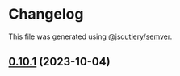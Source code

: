 # Changelog

This file was generated using [@jscutlery/semver](https://github.com/jscutlery/semver).

## [0.10.1](https://github.com/RobbyRabbitman/ngx/compare/ngxs-testing-0.10.0...ngxs-testing-0.10.1) (2023-10-04)
